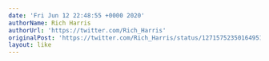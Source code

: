 ```yaml
---
date: 'Fri Jun 12 22:48:55 +0000 2020'
authorName: Rich Harris
authorUrl: 'https://twitter.com/Rich_Harris'
originalPost: 'https://twitter.com/Rich_Harris/status/1271575235016495105'
layout: like
---
```

